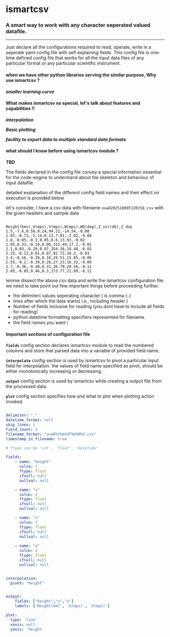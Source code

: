 # ismartcsv
### A smart way to work with any character seperated valued datafile. 
___ 

Just declare all the configurations required to read, operate, write in a seperate yaml config file with self explaining fields. This config file is one-time defined config file that works for all the input data files of any particular format or any particular scientific instrument.

#### when we have other python libraries serving the similar purpose, Why use ismartcsv ?

_**smaller learning curve**_


#### What makes ismartcsv so special, let's talk about features and capabilities !!

_**interpolation**_

_**Basic plotting**_

_**facility to export data to multiple standard data formats**_

#### what should I know before using ismartcsv module ?

_**TBD**_


The fields declared in the config file convey a special information essential for the code-engine to understand about the skeleton and behaviour of input datafile.

detailed explanation of the different config field names and their effect on execution is provided below

let's consider, I have a csv data with filename ```uvwD20251009T220158.csv``` with the given headers and sample data

```text

Height(kms),U(mps),V(mps),W(mps),WD(deg),Z_snr(db),Z_dop
1.5,-7.6,0.56,0.24,94.21,-14.54,-0.08
1.65,-0.71,-5.14,0.13,7.81,-2.02,-0.04
1.8,-0.05,-0.3,0.05,8.6,13.93,-0.02
1.95,0.33,-0.34,0.06,315.49,17.2,-0.02
2.1,0.03,-0.29,0.07,354.36,18.48,-0.03
2.25,-0.13,0.01,0.07,92.72,16.3,-0.03
2.4,-0.16,-0.28,0.16,29.51,15.85,-0.06
2.55,-0.2,-0.39,0.26,27.23,16.32,-0.09
2.7,-0.36,-0.48,0.31,36.79,20.56,-0.11
2.85,-0.05,0.46,0.3,173.77,21.89,-0.11

```

lemme dissect the above csv data and write the ismartcsv configuration file. we need to take point out few important things before proceeding further.

- the delimiter( values seperating character ) is comma (```,```)
- lines after which the data starts( i.e., including header )
- Number of fields inclusive for reading (you dont have to include all fields for reading)
- python datetime formatting specifiers represented for filename.
- the field names you want i


#### Important sections of configuration file
**```fields```** config section declares ismartcsv module to read the numbered columns and store that parsed data into a variable of provided field name.

**```interpolate```** config section is used by ismartcsv to pivot a particular input field for interpolation. the values of field name specified as pivot, should be either monotonically increasing or decreasing.

**```output```** config section is used by ismartcsv while creating a output file from the processed data.

**```plot```** config section specifies how and what to plot when plotting action invoked. 

```yaml

delimiter: ","
datetime_format: null
skip_lines: 1
field_count: 4
filename_format: "uvwD%Y%m%dT%H%M%S.csv"
timestamp_in_filename: true

# ftype can be 'int', 'float', 'datetime'

fields:
    - name: "height"
      colno: 1
      ftype: float
      ifnull: null
      nullval: null

    - name: "u"
      colno: 2
      ftype: float
      ifnull: null
      nullval: null

    - name: "v"
      colno: 3
      ftype: float
      ifnull: null
      nullval: null
    
    - name: "w"
      colno: 4
      ftype: float
      ifnull: null
      nullval: null


interpolation:
  pivot: "height"


output: 
	fields: ["height","u","v"]
	labels: ['Height(km)', 'U(mps)', 'V(mps)']

plot:
  type: 'line'
  xaxis: null
  yaxis: 'height'

```

